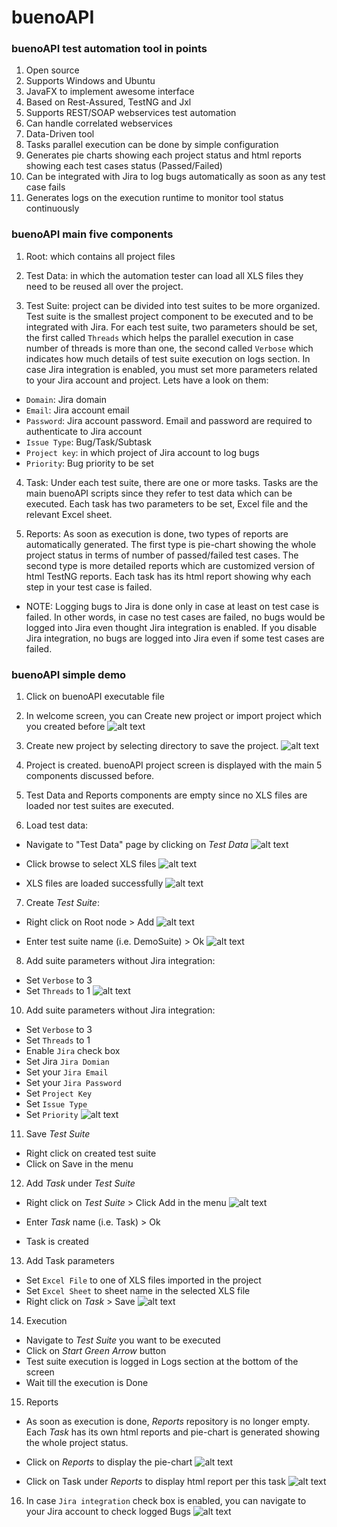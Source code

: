 # buenoAPI



### buenoAPI test automation tool in points
1. Open source
2. Supports Windows and Ubuntu
3. JavaFX to implement awesome interface
4. Based on Rest-Assured, TestNG and Jxl
5. Supports REST/SOAP webservices test automation
6. Can handle correlated webservices
7. Data-Driven tool
8. Tasks parallel execution can be done by simple configuration
9. Generates pie charts showing each project status and html reports showing each test cases status (Passed/Failed)
10. Can be integrated with Jira to log bugs automatically as soon as any test case fails
11. Generates logs on the execution runtime to monitor tool status continuously


### buenoAPI main five components

1. Root: which contains all project files
2. Test Data: in which the automation tester can load all XLS files they need to be reused all over the project.

3. Test Suite: project can be divided into test suites to be more organized. Test suite is the smallest project component to be executed and to be integrated with Jira. For each test suite, two parameters should be set, the first called `Threads` which helps the parallel execution in case number of threads is more than one, the second called `Verbose` which indicates how much details of test suite execution on logs section. In case Jira integration is enabled, you must set more parameters related to your Jira account and project. Lets have a look on them:
  - `Domain`: Jira domain
  - `Email`: Jira account email
  - `Password`: Jira account password. Email and password are required to authenticate to Jira account
  - `Issue Type`: Bug/Task/Subtask
  - `Project key`: in which project of Jira account to log bugs
  - `Priority`: Bug priority to be set

4. Task: Under each test suite, there are one or more tasks. Tasks are the main buenoAPI scripts since they refer to test data which can be executed. Each task has two parameters to be set, Excel file and the relevant Excel sheet.

5. Reports: As soon as execution is done, two types of reports are automatically generated. The first type is pie-chart showing the whole project status in terms of number of passed/failed test cases. The second type is more detailed reports which are customized version of html TestNG reports. Each task has its html report showing why each step in your test case is failed.

* NOTE: Logging bugs to Jira is done only in case at least on test case is failed. In other words, in case no test cases are failed, no bugs would be logged into Jira even thought Jira integration is enabled. If you disable Jira integration, no bugs are logged into Jira even if some test cases are failed.





### buenoAPI simple demo

1. Click on buenoAPI executable file

2. In welcome screen, you can Create new project or import project which you created before
![alt text](screenshots/welcome_screen_1.PNG)

3. Create new project by selecting directory to save the project.
![alt text](screenshots/welcome_screen_2.PNG)

4. Project is created. buenoAPI project screen is displayed with the main 5 components discussed before.

5. Test Data and Reports components are empty since no XLS files are loaded nor test suites are executed.


6. Load test data:
 - Navigate to "Test Data" page by clicking on *Test Data*
 ![alt text](screenshots/add_testData_1.PNG)
 
 - Click browse to select XLS files
 ![alt text](screenshots/add_testData_2.PNG)
 
 - XLS files are loaded successfully
 ![alt text](screenshots/add_testData_3.PNG)
 

7. Create *Test Suite*:
 - Right click on Root node > Add
 ![alt text](screenshots/add_suite_1.png)

 - Enter test suite name (i.e. DemoSuite) > Ok
 ![alt text](screenshots/add_suite_2.png)


8. Add suite parameters without Jira integration:
 - Set `Verbose` to 3
 - Set `Threads` to 1
 ![alt text](screenshots/suite_params_without_jira.PNG)

10. Add suite parameters without Jira integration:
 - Set `Verbose` to 3
 - Set `Threads` to 1
 - Enable `Jira` check box
 - Set Jira `Jira Domian`
 - Set your `Jira Email`
 - Set your `Jira Password`
 - Set `Project Key`
 - Set `Issue Type`
 - Set `Priority`
 ![alt text](screenshots/suite_params_with_jira.PNG)

11. Save *Test Suite*
 - Right click on created test suite
 - Click on Save in the menu

12. Add *Task* under *Test Suite*
 - Right click on *Test Suite* > Click Add in the menu
 ![alt text](screenshots/add_task_1.png)
 
 - Enter *Task* name (i.e. Task) > Ok
 - Task is created

13. Add Task parameters
 - Set `Excel File` to one of XLS files imported in the project
 - Set `Excel Sheet` to sheet name in the selected XLS file
 - Right click on *Task* > Save
 ![alt text](screenshots/task_params.png)
 
 
14. Execution 
 - Navigate to *Test Suite* you want to be executed
 - Click on *Start Green Arrow* button
 - Test suite execution is logged in Logs section at the bottom of the screen
 - Wait till the execution is Done

15. Reports
 - As soon as execution is done, *Reports* repository is no longer empty. Each *Task* has its own html reports and pie-chart is generated showing the whole project status.
 - Click on *Reports* to display the pie-chart
 ![alt text](screenshots/chart_report.PNG)
 
 - Click on Task under *Reports* to display html report per this task
 ![alt text](screenshots/html_report.PNG)

16. In case `Jira integration` check box is enabled, you can navigate to your Jira account to check logged Bugs
![alt text](screenshots/jira.PNG)

